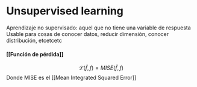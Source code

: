 # Unsupervised learning

Aprendizaje no supervisado: aquel que no tiene una variable de respuesta
Usable para cosas de conocer datos, reducir dimensión, conocer distribución, etcetcetc

#### [[Función de pérdida]]
$$\mathcal{L}\left(\hat{f},f\right) = MISE(\hat{f},f)$$
Donde MISE es el [[Mean Integrated Squared Error]]
